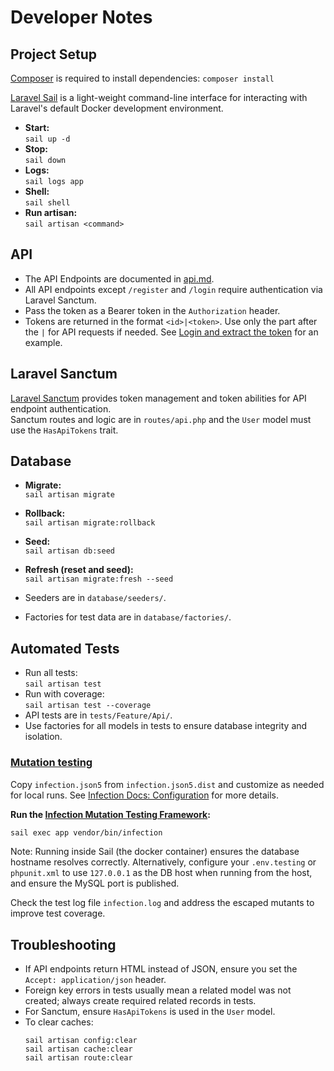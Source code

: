 # Developer Notes

## Project Setup

[Composer](https://getcomposer.org/) is required to install dependencies:
`composer install`

[Laravel Sail](https://laravel.com/docs/master/sail) is a light-weight command-line interface for interacting with Laravel's default Docker development environment.

-   **Start:**  
    `sail up -d`
-   **Stop:**  
    `sail down`
-   **Logs:**  
    `sail logs app`
-   **Shell:**  
    `sail shell`
-   **Run artisan:**  
    `sail artisan <command>`

## API

-   The API Endpoints are documented in [api.md](./api.md).
-   All API endpoints except `/register` and `/login` require authentication via Laravel Sanctum.
-   Pass the token as a Bearer token in the `Authorization` header.
-   Tokens are returned in the format `<id>|<token>`. Use only the part after the `|` for API requests if needed. See [Login and extract the token](./api.md#login-jq) for an example.

## Laravel Sanctum

[Laravel Sanctum](https://laravel.com/docs/master/sanctum) provides token management and token abilities for API endpoint authentication.  
Sanctum routes and logic are in `routes/api.php` and the `User` model must use the `HasApiTokens` trait.

## Database

-   **Migrate:**  
    `sail artisan migrate`
-   **Rollback:**  
    `sail artisan migrate:rollback`
-   **Seed:**  
    `sail artisan db:seed`
-   **Refresh (reset and seed):**  
    `sail artisan migrate:fresh --seed`

-   Seeders are in `database/seeders/`.
-   Factories for test data are in `database/factories/`.

## Automated Tests

-   Run all tests:  
    `sail artisan test`
-   Run with coverage:  
    `sail artisan test --coverage`
-   API tests are in `tests/Feature/Api/`.
-   Use factories for all models in tests to ensure database integrity and isolation.

### [Mutation testing](https://en.wikipedia.org/wiki/Mutation_testing)

Copy `infection.json5` from `infection.json5.dist` and customize as needed for local runs. See [Infection Docs: Configuration](https://infection.github.io/guide/usage.html#configuration) for more details.

**Run the [Infection Mutation Testing Framework](https://infection.github.io/):**

```sh
sail exec app vendor/bin/infection
```

Note: Running inside Sail (the docker container) ensures the database hostname resolves correctly. Alternatively, configure your `.env.testing` or `phpunit.xml` to use `127.0.0.1` as the DB host when running from the host, and ensure the MySQL port is published.

Check the test log file `infection.log` and address the escaped mutants to improve test coverage.

## Troubleshooting

-   If API endpoints return HTML instead of JSON, ensure you set the `Accept: application/json` header.
-   Foreign key errors in tests usually mean a related model was not created; always create required related records in tests.
-   For Sanctum, ensure `HasApiTokens` is used in the `User` model.
-   To clear caches:
    ```
    sail artisan config:clear
    sail artisan cache:clear
    sail artisan route:clear
    ```
